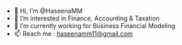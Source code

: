 - 👋 Hi, I’m @HaseenaMM
- 👀 I’m interested in Finance, Accounting & Taxation
- 🌱 I’m currently working for Business Financial Modeling
- 📫 Reach me : haseenamm11@gmail.com
  
<!---
HaseenaMM/HaseenaMM is a ✨ special ✨ repository because its `README.md` (this file) appears on your GitHub profile.
You can click the Preview link to take a look at your changes.
--->
